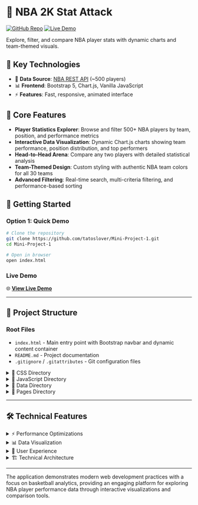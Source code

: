 # 🏀 NBA 2K Stat Attack
[![GitHub Repo](https://img.shields.io/badge/GitHub-Repo-blue?logo=github)](https://github.com/tatoslover/Mini-Project-1)
[![Live Demo](https://img.shields.io/badge/Live%20Demo-Netlify-brightgreen?logo=netlify)](https://nbaadvancedstatattack.netlify.app)

Explore, filter, and compare NBA player stats with dynamic charts and team-themed visuals.

## 🚀 **Key Technologies**
- 🧠 **Data Source**: [NBA REST API](https://www.nba.com/stats/api) (~500 players)
- 📊 **Frontend**: Bootstrap 5, Chart.js, Vanilla JavaScript
- ⚡ **Features**: Fast, responsive, animated interface

## 🎯 **Core Features**
- **Player Statistics Explorer**: Browse and filter 500+ NBA players by team, position, and performance metrics
- **Interactive Data Visualization**: Dynamic Chart.js charts showing team performance, position distribution, and top performers
- **Head-to-Head Arena**: Compare any two players with detailed statistical analysis
- **Team-Themed Design**: Custom styling with authentic NBA team colors for all 30 teams
- **Advanced Filtering**: Real-time search, multi-criteria filtering, and performance-based sorting

## 🚀 **Getting Started**

### Option 1: Quick Demo
```bash
# Clone the repository
git clone https://github.com/tatoslover/Mini-Project-1.git
cd Mini-Project-1

# Open in browser
open index.html
```

### Live Demo
🌐 **[View Live Demo](https://nbaadvancedstatattack.netlify.app)**

---

## 📁 **Project Structure**

### Root Files
- `index.html` - Main entry point with Bootstrap navbar and dynamic content container
- `README.md` - Project documentation
- `.gitignore` / `.gitattributes` - Git configuration files

<details>
<summary>📁 CSS Directory</summary>

- `css/style.css` - Complete styling system including:
  - Custom CSS variables for consistent theming
  - Basketball loading animation (now slowed down to 2s cycles)
  - Responsive design with mobile-first approach
  - Advanced animations (glow effects, hover transitions, pulse effects)
  - Team-specific color schemes for all 30 NBA teams
  - Chart styling and card enhancements
</details>

<details>
<summary>📁 JavaScript Directory</summary>

`js/main.js` - Core Navigation Controller
- Manages single-page application routing between tabs
- NEW: Basketball loading animation system (1.5s delay)
- Dynamic content loading with error handling
- Tab activation and state management

`js/api.js` - Data Management Layer
- `NBADataAPI` class - Simulates real API interactions
- Caching system for performance optimization
- Error handling with retry mechanisms and exponential backoff
- Batch request processing
- Progress tracking for large datasets
- Features:
  - Player search and filtering
  - Team statistics aggregation
  - Top performers analysis
  - Real-time data subscription simulation

`js/utils.js` - Shared Utilities
- Global state management (`allPlayers`, `teamNames`)
- Position normalization functions
- Player placeholder image generation
- Complete NBA team color mappings (30 teams)
- Stat label definitions and formatting

`js/players.js` - Players Tab Functionality
- Advanced filtering system (team, position, name search)
- Dynamic Chart.js visualizations:
  - Team performance bar chart
  - Position distribution pie chart
  - Top performers comparison charts
- Player card generation with team-themed styling
- Real-time filter updates and sorting

`js/arenaUI.js` - Arena Interface Controller
- Two-player comparison system
- Searchable dropdowns with real-time filtering
- Player selection with team/position filters
- Direct statistical comparisons with visual feedback

`js/arenaLogic.js` - Arena Comparison Logic
- Player-vs-player statistical analysis
- Comparison result formatting
- Legacy compatibility functions
</details>

<details>
<summary>📁 Data Directory</summary>

`data/stats.json` - Player Statistics Database
- Comprehensive NBA player data including:
  - Basic info (name, position, age, games played)
  - Advanced metrics (PER, True Shooting %, Win Shares, VORP)
  - Efficiency stats (usage %, rebound %, assist %)
  - ~500+ player records with complete statistical profiles

`data/teams.json` - Team Reference Data
- All 30 NBA team mappings (abbreviation → full name)
- Used for filtering and display purposes
</details>

<details>
<summary>📁 Pages Directory</summary>

`pages/about.html` - Project Information
- Hero section with technology badges
- Navigation sidebar with smooth scrolling
- Project overview and purpose explanation
- Data source information and technical details
- Contact information and acknowledgments

`pages/players.html` - Player Analysis Interface
- Filter controls (team, position, stat sorting, name search)
- Three interactive Chart.js visualizations
- Dynamic player card grid with pagination
- Real-time filtering and sorting capabilities

`pages/arena.html` - Player Comparison Interface
- Dual-panel layout for two-player selection
- Advanced filtering (team and position)
- Searchable player dropdowns
- Statistical comparison with visual indicators
- Head-to-head performance analysis
</details>

---

## 🛠️ **Technical Features**

<details>
<summary>⚡ Performance Optimizations</summary>

- Basketball loading animation (1.5s delay) for better UX
- Caching system for API calls
- Lazy loading of chart data
- Responsive image placeholders
</details>

<details>
<summary>📊 Data Visualization</summary>

- Chart.js integration for interactive charts
- Team performance analytics
- Position distribution analysis
- Top performer comparisons
</details>

<details>
<summary>🎨 User Experience</summary>

- Mobile-responsive design with Bootstrap 5
- Smooth animations and transitions
- Real-time search and filtering
- Team-themed color schemes
- Accessibility features (ARIA labels, keyboard navigation)
</details>

<details>
<summary>🏗️ Technical Architecture</summary>

- Single-page application with dynamic routing
- Modular JavaScript architecture
- Error handling and retry mechanisms
- Progressive enhancement approach
</details>

---

The application demonstrates modern web development practices with a focus on basketball analytics, providing an engaging platform for exploring NBA player performance data through interactive visualizations and comparison tools.
